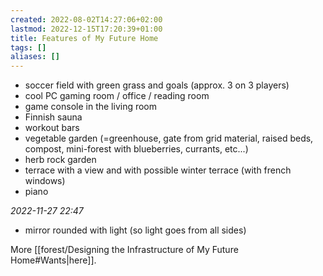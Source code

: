 ```yaml
---
created: 2022-08-02T14:27:06+02:00
lastmod: 2022-12-15T17:20:39+01:00
title: Features of My Future Home
tags: []
aliases: []
---
```

- soccer field with green grass and goals (approx. 3 on 3 players)
- cool PC gaming room / office / reading room
- game console in the living room
- Finnish sauna
- workout bars
- vegetable garden (=greenhouse, gate from grid material, raised beds, compost, mini-forest with blueberries, currants, etc...)
- herb rock garden
- terrace with a view and with possible winter terrace (with french windows)
- piano

*2022-11-27 22:47*
- mirror rounded with light (so light goes from all sides)

More [[forest/Designing the Infrastructure of My Future Home#Wants|here]].
